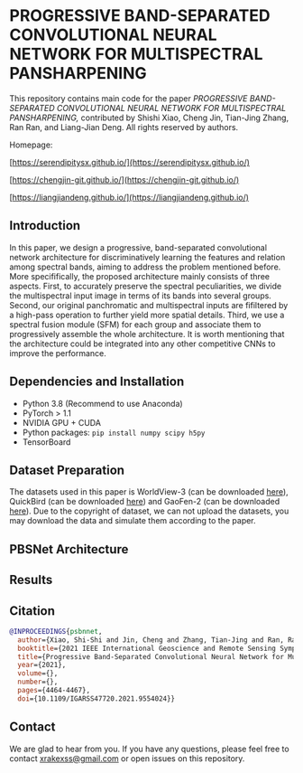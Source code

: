 # **PROGRESSIVE BAND-SEPARATED CONVOLUTIONAL NEURAL NETWORK FOR MULTISPECTRAL PANSHARPENING**

This repository contains main code for the paper *PROGRESSIVE BAND-SEPARATED CONVOLUTIONAL NEURAL NETWORK FOR MULTISPECTRAL PANSHARPENING,* contributed by Shishi Xiao, Cheng Jin, Tian-Jing Zhang, Ran Ran, and Liang-Jian Deng. All rights reserved by authors.

Homepage: 

[https://serendipitysx.github.io/](https://serendipitysx.github.io/)

[https://chengjin-git.github.io/](https://chengjin-git.github.io/)

[https://liangjiandeng.github.io/](https://liangjiandeng.github.io/)

## Introduction

 In this paper, we design a progressive, band-separated convolutional network architecture for discriminatively learning the features and relation among spectral bands, aiming to address the problem mentioned before. More specififically, the proposed architecture mainly consists of three aspects. First, to accurately preserve the spectral peculiarities, we divide the multispectral input image in terms of its bands into several groups. Second, our original panchromatic and multispectral inputs are fifiltered by a high-pass operation to further yield more spatial details. Third, we use a spectral fusion module (SFM) for each group and associate them to progressively assemble the whole architecture. It is worth mentioning that the architecture could be integrated into any other competitive CNNs to improve the performance. 

## Dependencies and Installation
- Python 3.8 (Recommend to use Anaconda)
- PyTorch > 1.1
- NVIDIA GPU + CUDA
- Python packages: `pip install numpy scipy h5py`
- TensorBoard

## Dataset Preparation
The datasets used in this paper is WorldView-3 (can be downloaded [here](https://www.maxar.com/product-samples/)), QuickBird (can be downloaded [here](https://earth.esa.int/eogateway/catalog/quickbird-full-archive)) and GaoFen-2 (can be downloaded [here](http://www.rscloudmart.com/dataProduct/sample)). Due to the copyright of dataset, we can not upload the datasets, you may download the data and simulate them according to the paper.

## PBSNet Architecture


## Results

## Citation
```bibtex
@INPROCEEDINGS{psbnnet,
  author={Xiao, Shi-Shi and Jin, Cheng and Zhang, Tian-Jing and Ran, Ran and Deng, Liang-Jian},
  booktitle={2021 IEEE International Geoscience and Remote Sensing Symposium IGARSS}, 
  title={Progressive Band-Separated Convolutional Neural Network for Multispectral Pansharpening}, 
  year={2021},
  volume={},
  number={},
  pages={4464-4467},
  doi={10.1109/IGARSS47720.2021.9554024}}
```

## Contact
We are glad to hear from you. If you have any questions, please feel free to contact <xrakexss@gmail.com> or open issues on this repository.
